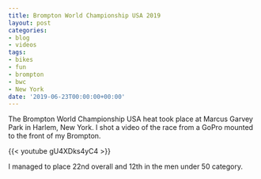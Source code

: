 ```yaml
---
title: Brompton World Championship USA 2019
layout: post
categories:
- blog
- videos
tags:
- bikes
- fun
- brompton
- bwc
- New York
date: '2019-06-23T00:00:00+00:00'
---
```


The Brompton World Championship USA heat took place at Marcus Garvey Park in Harlem, New York. I shot a video of the race from a GoPro mounted to the front of my Brompton.

{{< youtube gU4XDks4yC4 >}}

I managed to place 22nd overall and 12th in the men under 50 category.




